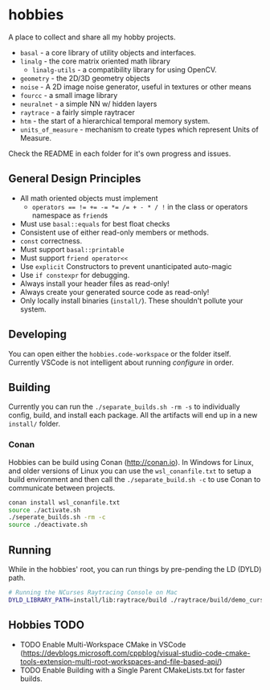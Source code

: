 # hobbies
A place to collect and share all my hobby projects.

* `basal` - a core library of utility objects and interfaces.
* `linalg` - the core matrix oriented math library
  * `linalg-utils` - a compatibility library for using OpenCV.
* `geometry` - the 2D/3D geometry objects
* `noise` - A 2D image noise generator, useful in textures or other means
* `fourcc` - a small image library
* `neuralnet` - a simple NN w/ hidden layers
* `raytrace` - a fairly simple raytracer
* `htm` - the start of a hierarchical temporal memory system.
* `units_of_measure` - mechanism to create types which represent Units of Measure. 

Check the README in each folder for it's own progress and issues.

## General Design Principles

* All math oriented objects must implement
  * `operators == != += -= *= /= + - * / !` in the class or operators namespace as `friend`s
* Must use `basal::equals` for best float checks
* Consistent use of either read-only members or methods. 
* `const` correctness.
* Must support `basal::printable`
* Must support `friend operator<<`
* Use `explicit` Constructors to prevent unanticipated auto-magic
* Use `if constexpr` for debugging.
* Always install your header files as read-only!
* Always create your generated source code as read-only!
* Only locally install binaries (`install/`). These shouldn't pollute your system.

## Developing

You can open either the `hobbies.code-workspace` or the folder itself. Currently VSCode is not intelligent about running _configure_ in order.

## Building

Currently you can run the `./separate_builds.sh -rm -s` to individually config, build, and install each package. All the artifacts will end up in a new `install/` folder.

### Conan 

Hobbies can be build using Conan (http://conan.io). In Windows for Linux, and older versions of Linux you can use the `wsl_conanfile.txt` to setup a build environment and then call the `./separate_build.sh -c` to use Conan to communicate between projects. 

```bash
conan install wsl_conanfile.txt
source ./activate.sh
./seperate_builds.sh -rm -c
source ./deactivate.sh
```

## Running

While in the hobbies' root, you can run things by pre-pending the LD (DYLD) path.

```bash
# Running the NCurses Raytracing Console on Mac
DYLD_LIBRARY_PATH=install/lib:raytrace/build ./raytrace/build/demo_curses -m libworld_example.dylib
```

## Hobbies TODO

* TODO Enable Multi-Workspace CMake in VSCode (https://devblogs.microsoft.com/cppblog/visual-studio-code-cmake-tools-extension-multi-root-workspaces-and-file-based-api/)
* TODO Enable Building with a Single Parent CMakeLists.txt for faster builds.
